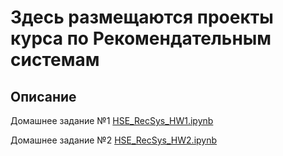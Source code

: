 
# Здесь размещаются проекты курса по Рекомендательным системам

## Описание
Домашнее задание №1 [HSE_RecSys_HW1.ipynb](HSE_RecSys_HW1.ipynb)

Домашнее задание №2 [HSE_RecSys_HW2.ipynb](HSE_RecSys_HW2.ipynb)
